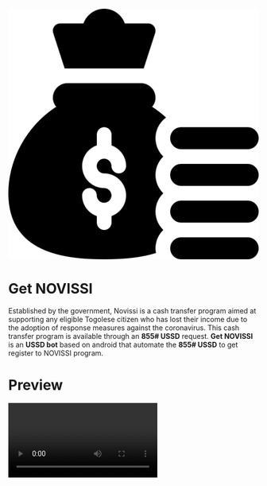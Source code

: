 ![Novissi](novissi.png)

# Get NOVISSI
Established by the government, Novissi is a cash transfer program aimed at supporting any eligible Togolese citizen who has lost their income due to the adoption of response measures against the coronavirus.
This cash transfer program is available through an **855# USSD** request. **Get NOVISSI** is an **USSD bot** based on android that automate the **855# USSD** to get register to NOVISSI program.

# Preview
![Preview](preview.mp4)